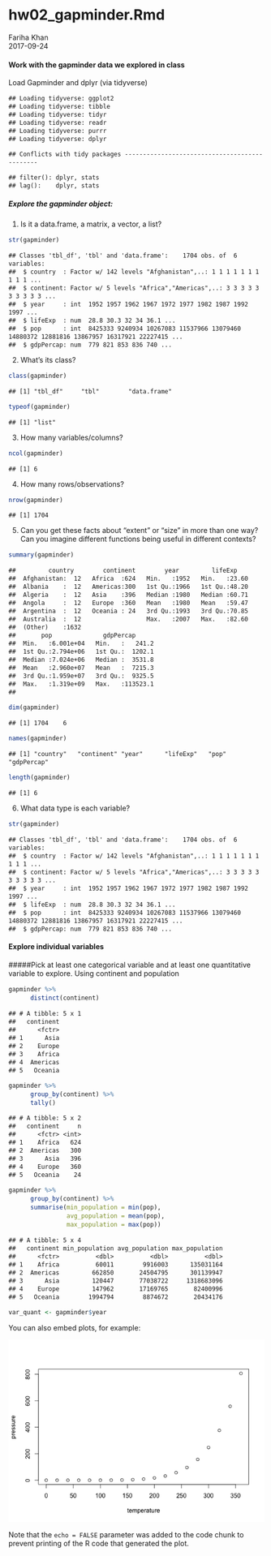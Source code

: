 # hw02_gapminder.Rmd
Fariha Khan  
2017-09-24  






#### Work with the gapminder data we explored in class


Load Gapminder and dplyr (via tidyverse)


```
## Loading tidyverse: ggplot2
## Loading tidyverse: tibble
## Loading tidyverse: tidyr
## Loading tidyverse: readr
## Loading tidyverse: purrr
## Loading tidyverse: dplyr
```

```
## Conflicts with tidy packages ----------------------------------------------
```

```
## filter(): dplyr, stats
## lag():    dplyr, stats
```

##### Explore the gapminder object:

1. Is it a data.frame, a matrix, a vector, a list?

```r
str(gapminder)
```

```
## Classes 'tbl_df', 'tbl' and 'data.frame':	1704 obs. of  6 variables:
##  $ country  : Factor w/ 142 levels "Afghanistan",..: 1 1 1 1 1 1 1 1 1 1 ...
##  $ continent: Factor w/ 5 levels "Africa","Americas",..: 3 3 3 3 3 3 3 3 3 3 ...
##  $ year     : int  1952 1957 1962 1967 1972 1977 1982 1987 1992 1997 ...
##  $ lifeExp  : num  28.8 30.3 32 34 36.1 ...
##  $ pop      : int  8425333 9240934 10267083 11537966 13079460 14880372 12881816 13867957 16317921 22227415 ...
##  $ gdpPercap: num  779 821 853 836 740 ...
```

2. What’s its class?

```r
class(gapminder)
```

```
## [1] "tbl_df"     "tbl"        "data.frame"
```

```r
typeof(gapminder)
```

```
## [1] "list"
```

3. How many variables/columns?

```r
ncol(gapminder)
```

```
## [1] 6
```

4. How many rows/observations?

```r
nrow(gapminder)
```

```
## [1] 1704
```

5. Can you get these facts about “extent” or “size” in more than one way? Can you imagine different functions being useful in different contexts?

```r
summary(gapminder)
```

```
##         country        continent        year         lifeExp     
##  Afghanistan:  12   Africa  :624   Min.   :1952   Min.   :23.60  
##  Albania    :  12   Americas:300   1st Qu.:1966   1st Qu.:48.20  
##  Algeria    :  12   Asia    :396   Median :1980   Median :60.71  
##  Angola     :  12   Europe  :360   Mean   :1980   Mean   :59.47  
##  Argentina  :  12   Oceania : 24   3rd Qu.:1993   3rd Qu.:70.85  
##  Australia  :  12                  Max.   :2007   Max.   :82.60  
##  (Other)    :1632                                                
##       pop              gdpPercap       
##  Min.   :6.001e+04   Min.   :   241.2  
##  1st Qu.:2.794e+06   1st Qu.:  1202.1  
##  Median :7.024e+06   Median :  3531.8  
##  Mean   :2.960e+07   Mean   :  7215.3  
##  3rd Qu.:1.959e+07   3rd Qu.:  9325.5  
##  Max.   :1.319e+09   Max.   :113523.1  
## 
```

```r
dim(gapminder)
```

```
## [1] 1704    6
```

```r
names(gapminder)
```

```
## [1] "country"   "continent" "year"      "lifeExp"   "pop"       "gdpPercap"
```

```r
length(gapminder)
```

```
## [1] 6
```

6. What data type is each variable?

```r
str(gapminder)
```

```
## Classes 'tbl_df', 'tbl' and 'data.frame':	1704 obs. of  6 variables:
##  $ country  : Factor w/ 142 levels "Afghanistan",..: 1 1 1 1 1 1 1 1 1 1 ...
##  $ continent: Factor w/ 5 levels "Africa","Americas",..: 3 3 3 3 3 3 3 3 3 3 ...
##  $ year     : int  1952 1957 1962 1967 1972 1977 1982 1987 1992 1997 ...
##  $ lifeExp  : num  28.8 30.3 32 34 36.1 ...
##  $ pop      : int  8425333 9240934 10267083 11537966 13079460 14880372 12881816 13867957 16317921 22227415 ...
##  $ gdpPercap: num  779 821 853 836 740 ...
```

#### Explore individual variables
#####Pick at least one categorical variable and at least one quantitative variable to explore.
Using continent and population

```r
gapminder %>% 
      distinct(continent)
```

```
## # A tibble: 5 x 1
##   continent
##      <fctr>
## 1      Asia
## 2    Europe
## 3    Africa
## 4  Americas
## 5   Oceania
```

```r
gapminder %>% 
      group_by(continent) %>% 
      tally()
```

```
## # A tibble: 5 x 2
##   continent     n
##      <fctr> <int>
## 1    Africa   624
## 2  Americas   300
## 3      Asia   396
## 4    Europe   360
## 5   Oceania    24
```

```r
gapminder %>% 
      group_by(continent) %>% 
      summarise(min_population = min(pop),
                avg_population = mean(pop),
                max_population = max(pop))
```

```
## # A tibble: 5 x 4
##   continent min_population avg_population max_population
##      <fctr>          <dbl>          <dbl>          <dbl>
## 1    Africa          60011        9916003      135031164
## 2  Americas         662850       24504795      301139947
## 3      Asia         120447       77038722     1318683096
## 4    Europe         147962       17169765       82400996
## 5   Oceania        1994794        8874672       20434176
```


```r
var_quant <- gapminder$year
```





You can also embed plots, for example:

![](hw02_gapminder_files/figure-html/pressure-1.png)<!-- -->

Note that the `echo = FALSE` parameter was added to the code chunk to prevent printing of the R code that generated the plot.
